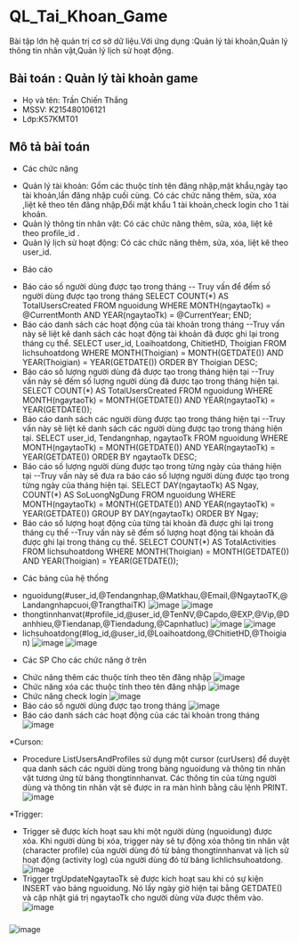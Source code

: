# QL_Tai_Khoan_Game
Bài tập lớn hệ quản trị cơ sở dữ liệu.Với ứng dụng :Quản lý tài khoản,Quản lý thông tin nhân vật,Quản lý lịch sử hoạt động.
## Bài toán : Quản lý tài khoản game 
+ Họ và tên: Trần Chiến Thắng
+ MSSV: K215480106121
+ Lớp:K57KMT01
## Mô tả bài toán
* Các chức năng

+ Quản lý tài khoản: Gồm các thuộc tính tên đăng nhập,mật khẩu,ngày tạo tài khoản,lần đăng nhập cuối cùng.
Có các chức năng thêm, sửa, xóa ,liệt kê theo tên đăng nhập,Đổi mật khẩu 1 tài khoản,check login cho 1 tài khoản.
+ Quản lý thông tin nhân vật: Có các chức năng thêm, sửa, xóa, liệt kê theo profile_id .
+ Quản lý lịch sử hoạt động: Có các chức năng thêm, sửa, xóa, liệt kê theo user_id.
  
* Báo cáo
+ Báo cáo số người dùng được tạo trong tháng
    -- Truy vấn để đếm số người dùng được tạo trong tháng
    SELECT COUNT(*) AS TotalUsersCreated
    FROM nguoidung
    WHERE MONTH(ngaytaoTk) = @CurrentMonth
      AND YEAR(ngaytaoTk) = @CurrentYear;
END;
+ Báo cáo danh sách các hoạt động của tài khoản trong tháng
    --Truy vấn này sẽ liệt kê danh sách các hoạt động tài khoản đã được ghi lại trong tháng cụ thể.
    SELECT user_id, Loaihoatdong, ChitietHD, Thoigian
    FROM lichsuhoatdong
    WHERE MONTH(Thoigian) = MONTH(GETDATE())
      AND YEAR(Thoigian) = YEAR(GETDATE())
    ORDER BY Thoigian DESC;
+ Báo cáo số lượng người dùng đã được tạo trong tháng hiện tại
    --Truy vấn này sẽ đếm số lượng người dùng đã được tạo trong tháng hiện tại.
    SELECT COUNT(*) AS TotalUsersCreated
    FROM nguoidung
    WHERE MONTH(ngaytaoTk) = MONTH(GETDATE())
      AND YEAR(ngaytaoTk) = YEAR(GETDATE());
+ Báo cáo danh sách các người dùng được tạo trong tháng hiện tại
    --Truy vấn này sẽ liệt kê danh sách các người dùng được tạo trong tháng hiện tại.
      SELECT user_id, Tendangnhap, ngaytaoTk
    FROM nguoidung
    WHERE MONTH(ngaytaoTk) = MONTH(GETDATE())
      AND YEAR(ngaytaoTk) = YEAR(GETDATE())
    ORDER BY ngaytaoTk DESC;
+ Báo cáo số lượng người dùng được tạo trong từng ngày của tháng hiện tại
    --Truy vấn này sẽ đưa ra báo cáo số lượng người dùng được tạo trong từng ngày của tháng hiện tại.
    SELECT DAY(ngaytaoTk) AS Ngay,
           COUNT(*) AS SoLuongNgDung
    FROM nguoidung
    WHERE MONTH(ngaytaoTk) = MONTH(GETDATE())
      AND YEAR(ngaytaoTk) = YEAR(GETDATE())
    GROUP BY DAY(ngaytaoTk)
    ORDER BY Ngay;
+ Báo cáo số lượng hoạt động của từng tài khoản đã được ghi lại trong tháng cụ thể
    --Truy vấn này sẽ đếm số lượng hoạt động tài khoản đã được ghi lại trong tháng cụ thể.
    SELECT COUNT(*) AS TotalActivities
    FROM lichsuhoatdong
    WHERE MONTH(Thoigian) = MONTH(GETDATE())
      AND YEAR(Thoigian) = YEAR(GETDATE());

* Các bảng của hệ thống
- nguoidung(#user_id,@Tendangnhap,@Matkhau,@Email,@NgaytaoTK,@Landangnhapcuoi,@TrangthaiTK)
![image](https://github.com/thangtran1904/QL_Tai_Khoan_Game/assets/168847723/bb3dd31d-2e92-46ab-9590-a5e4b2b3b9db)
![image](https://github.com/thangtran1904/QL_Tai_Khoan_Game/assets/168847723/8e3fe189-fa97-436d-980a-af3cb652c036)
- thongtinnhanvat(#profile_id,@user_id,@TenNV,@Capdo,@EXP,@Vip,@Danhhieu,@Tiendanap,@Tiendadung,@Capnhatluc)
![image](https://github.com/thangtran1904/QL_Tai_Khoan_Game/assets/168847723/30e04e67-d0a0-44f5-914c-f4484702d371)
![image](https://github.com/thangtran1904/QL_Tai_Khoan_Game/assets/168847723/786325c8-0565-4525-80d7-1107a74b46ad)
- lichsuhoatdong(#log_id,@user_id,@Loaihoatdong,@ChitietHD,@Thoigian)
![image](https://github.com/thangtran1904/QL_Tai_Khoan_Game/assets/168847723/25dfe783-0e35-408d-af29-1be539c63d23)
![image](https://github.com/thangtran1904/QL_Tai_Khoan_Game/assets/168847723/b57ca008-b602-4459-86b5-8ab06e844463)

* Các SP Cho các chức năng ở trên
- Chức năng thêm các thuộc tính theo tên đăng nhập
![image](https://github.com/thangtran1904/QL_Tai_Khoan_Game/assets/168847723/4819f001-3c7f-4ee7-908d-7181d552552d)
- Chức năng xóa các thuộc tính theo tên đăng nhập
![image](https://github.com/thangtran1904/QL_Tai_Khoan_Game/assets/168847723/091660aa-1891-44a3-9802-e504a77da9eb)
- Chức năng check login
![image](https://github.com/thangtran1904/QL_Tai_Khoan_Game/assets/168847723/a74d7d8d-a364-4b64-bfe8-07b6e6c6faef)
- Báo cáo số người dùng được tạo trong tháng
![image](https://github.com/thangtran1904/QL_Tai_Khoan_Game/assets/168847723/70954bd8-31ab-490d-bf9e-cf8b62383daa)
- Báo cáo danh sách các hoạt động của các tài khoản trong tháng
![image](https://github.com/thangtran1904/QL_Tai_Khoan_Game/assets/168847723/45829ebb-6fb6-477f-b09b-e6cb37b420d8)

*Curson: 
+ Procedure ListUsersAndProfiles sử dụng một cursor (curUsers) để duyệt qua danh sách các người dùng trong bảng nguoidung và thông tin nhân vật tương ứng từ bảng thongtinnhanvat.
Các thông tin của từng người dùng và thông tin nhân vật sẽ được in ra màn hình bằng câu lệnh PRINT.
![image](https://github.com/thangtran1904/QL_Tai_Khoan_Game/assets/168847723/d25198d5-47fd-422c-a97b-abb16a727570)

*Trigger:
+ Trigger sẽ được kích hoạt sau khi một người dùng (nguoidung) được xóa. Khi người dùng bị xóa, trigger này sẽ tự động xóa thông tin nhân vật (character profile) của người dùng đó từ bảng thongtinnhanvat và lịch sử hoạt động (activity log) của người dùng đó từ bảng lichlichsuhoatdong.
![image](https://github.com/thangtran1904/QL_Tai_Khoan_Game/assets/168847723/69cf82ae-0456-48ab-a8b4-9f4eff03ece3)
+ Trigger trgUpdateNgaytaoTk sẽ được kích hoạt sau khi có sự kiện INSERT vào bảng nguoidung.
Nó lấy ngày giờ hiện tại bằng GETDATE() và cập nhật giá trị ngaytaoTk cho người dùng vừa được thêm vào.
![image](https://github.com/thangtran1904/QL_Tai_Khoan_Game/assets/168847723/041524de-63fa-4885-9555-f4a9c2fd359e)


##### 
![image](https://github.com/thangtran1904/QL_Tai_Khoan_Game/assets/168847723/b85b5df1-36b5-41a4-8a6c-39dff70633b2)









